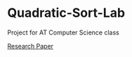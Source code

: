 # Quadratic-Sort-Lab
Project for AT Computer Science class

[Research Paper](https://docs.google.com/document/d/1CH_LUqDa5W5No5q2HdL_H3FrVoHAvg3KC1HPAs4fWG8/edit?usp=sharing)
